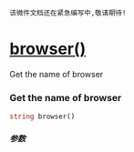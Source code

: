     该微件文档还在紧急编写中,敬请期待!
[browser()](http://twinh.github.com/widget/api/browser)
=======================================================

Get the name of browser

### Get the name of browser
```php
string browser()
```

##### 参数

